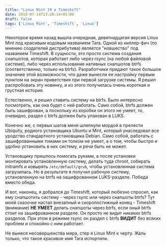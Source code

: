 ```yaml
---
title: "Linux Mint 19 и Timeshift"
date: 2018-07-14T13:20:14+05:00
draft: false
tags: ['Linux Mint', 'Timeshift', 'Linux']
---
```


Некоторое время назад вышла очередная, девятнадцатая версия Linux Mint под красивым кодовым названием Tara. Одной из киллер-фич (по мнению создателей дистрибутива) является "новшество" под названием Timeshift. В сущности, это просто система создания снапшотов, которая работает либо через rsync (на любой файловой системе), либо через использование нативных снапшотов btrfs (соответственно, только на btrfs). Разработчики придают такое большое значение этой возможности, что даже вынесли ее настройку первым пунктом на экран приветствия при первой загрузке системы. Я решил распробовать эту новинку, и из этого получилась очень короткая и грустная история.

<!--more-->

Естественно, я решил ставить систему на btrfs. Было интересно посмотреть, как она будет с ней работать. Само собой, btrfs должен быть зашифрован, а поскольку из коробки он этого не умеет, то, очевидно, раздел с btrfs должен быть упакован в LUKS.

Конечно же, с первых шагов меня шлепнули мордой в прелести Ubiquity, родного установщика Ubuntu и Mint, который унаследовал все уродство стандартного установщика Debian. Само собой, работать с зашифрованными томами он толком не умеет, а о том, чтобы быстро и удобно установить в них систему, и речи быть не может.

Установщику пришлось помогать руками, а после установки монтировать установленную систему, делать туда chroot, собирать initramfs и ковырять <code>/etc/default/grub</code>, чтобы установленная система загрузилась. Но в результате я получил рабочую систему, установленную на btrfs на зашифрованном LUKS-разделе. Победа вместо обеда.

И вот, наконец, я добрался до Timeshift, который любезно спросил, как ему снапшотить систему - через rsync или через снапшоты btrfs? Тут моей сказочке настал внезапный и скоропостижный конец - Timeshift (внимание) **НЕ УМЕЕТ** делать снапшоты через btrfs, если оный btrfs стоит на зашифрованном разделе. Он просто не видит никаких btrfs разделов. При этом в режиме rsync он раздел с btrfs **ВИДИТ** без всяких проблем и спокойно с ним работает.

Не вынеся несовершенства мира, стер я Linux Mint к черту. Жаль только, что такое красивое имя Tara испортили.